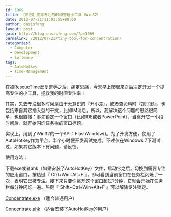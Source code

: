 ```yaml
---
id: 1069
title: 【原创】提高专注的时间管理小工具（Win32）
date: 2012-07-21T11:01:55+00:00
author: oasisfeng
layout: post
guid: http://blog.oasisfeng.com/?p=1069
permalink: /2012/07/21/tiny-tool-for-concentration/
categories:
  - Computer
  - Development
  - Software
tags:
  - AutoHotkey
  - Time-Management
---
```

在被<a title="RescueTime" href="http://rescuetime.com/ref/404015" target="_blank">RescueTime</a>反复羞辱之后，痛定思痛，今天早上爬起来之后决定开发一个提高专注的小工具，拯救我的时间专注率！

其实，失去专注很多时候是由于无意识的『开小差』，或者查资料时『跑了题』，也包括来自其它插入型的干扰，比如IM消息。所以，我解决这个问题的思路很简单，也很直接：事先锁定一个窗口（比如IDE或者PowerPoint），当离开它一小段时间后，就开始闪烁任务栏的窗口标题。

实现上，用到了Win32的一个API：FlashWindow()。为了开发方便，使用了AutoHotKey作为平台，半个小时便开发调试完成。不过仅在Windows 7下测试过，如果其它版本下有问题，请反馈。

使用方法：

下载exe或者ahk（如果安装了AutoHotKey）文件，启动它之后，切换到需要专注的应用窗口，按热键『 Ctrl+Win+Alt+F 』，即可看到当前窗口在任务栏闪烁了一次，表明它已被专注。接下来只要你离开这个窗口超过1分钟，它就会开始在任务栏每分钟闪烁一遍。热键『 Shift+Ctrl+Win+Alt+F 』可以解除专注锁定。

[Concentrate.exe](http://blog.oasisfeng.com/wp-content/uploads/2012/07/Concentrate.exe) （适合普通用户）

[Concentrate.ahk](http://blog.oasisfeng.com/wp-content/uploads/2012/07/Concentrate.zip) （适合安装了AutoHotKey的用户）